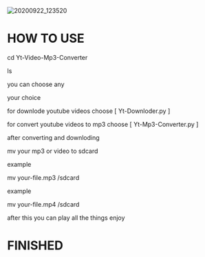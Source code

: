 ![20200922_123520](https://user-images.githubusercontent.com/68962528/95866559-aed5f100-0d85-11eb-89b8-5a3e6d245c97.jpg)


# HOW TO USE

cd Yt-Video-Mp3-Converter

ls

you can choose any


 your choice 


for downlode youtube videos choose [ Yt-Downloder.py ]


for convert youtube videos to mp3 choose [ Yt-Mp3-Converter.py ]


after converting and downloding 

mv your mp3 or video  to sdcard


example


mv your-file.mp3 /sdcard


example


mv your-file.mp4 /sdcard


after this you can play all the things enjoy 


# FINISHED 
